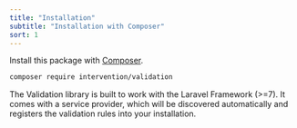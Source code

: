 ```yaml
---
title: "Installation"
subtitle: "Installation with Composer"
sort: 1
---
```


Install this package with [Composer](https://getcomposer.org).

```bash
composer require intervention/validation
```

The Validation library is built to work with the Laravel Framework (>=7). It comes with a service provider, which will be discovered automatically and registers the validation rules into your installation.
